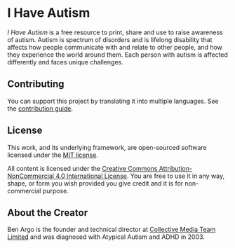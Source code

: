 # I Have Autism

*I Have Autism* is a free resource to print, share and use to raise awareness of autism. Autism is spectrum of disorders and is lifelong disability that affects how people communicate with and relate to other people, and how they experience the world around them. Each person with autism is affected differently and faces unique challenges.

## Contributing

You can support this project by translating it into multiple languages. See the [contribution guide](https://github.com/benargo/ihaveautism.fyi/blob/master/contributing.md).

## License

This work, and its underlying framework, are open-sourced software licensed under the [MIT license](http://opensource.org/licenses/MIT).

All content is licensed under the [Creative Commons Attribution-NonCommercial 4.0 International License](http://creativecommons.org/licenses/by-nc/4.0/). You are free to use it in any way, shape, or form you wish provided you give credit and it is for non-commercial purpose.

## About the Creator

Ben Argo is the founder and technical director at [Collective Media Team Limited](https://collectivemedia.team) and was diagnosed with Atypical Autism and <abbr value="Attention Deficit and Hyperactivity Disorder">ADHD</abbr> in 2003.
